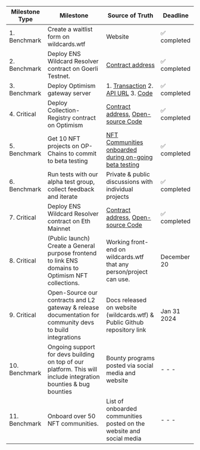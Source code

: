 | Milestone Type | Milestone | Source of Truth | Deadline |
|---|---|---|---|
| 1. Benchmark | Create a waitlist form on wildcards.wtf | Website | :white_check_mark: completed|
| 2. Benchmark | Deploy ENS Wildcard Resolver contract on Goerli Testnet. | [Contract address](https://goerli.etherscan.io/address/0x54ad40cbb60673c5b585f477c041db8bce5f786e#code) | :white_check_mark: completed |
| 3. Benchmark | Deploy Optimism gateway server | 1. [Transaction](https://goerli.etherscan.io/tx/0xf41f314fa321bcfbed130f77011c5ff7717f4c2c8f244e339e92b2f07a937980) 2. [API URL](https://us-central1-ens-wildcards.cloudfunctions.net/optimism?sender={sender}&data={data}) 3. [Code](https://github.com/Wildcards-Protocol/Optimism/tree/main/API/ccip-forwarder-gateway) | :white_check_mark: completed|
| 4. Critical | Deploy Collection-Registry contract on Optimism | [Contract address](https://optimistic.etherscan.io/address/0xf12ca7007d5258a5d98c5da6437674ca704a2561#code), [Open-source Code](https://github.com/Wildcards-Protocol/Optimism/blob/main/Contracts/wildcard_registry.sol) | :white_check_mark: completed|
| 5. Benchmark | Get 10 NFT projects on OP-Chains to commit to beta testing | [NFT Communities onboarded during on-going beta testing](https://github.com/Wildcards-Protocol/Optimism/tree/main/NFT%20Communities) | :white_check_mark: completed |
| 6. Benchmark | Run tests with our alpha test group, collect feedback and iterate | Private & public discussions with individual projects | :white_check_mark: completed |
| 7. Critical | Deploy ENS Wildcard Resolver contract on Eth Mainnet | [Contract address](https://etherscan.io/address/0x53e42d7b919c72678996c3f3486f93e75946a47c#code), [Open-source Code](https://github.com/Wildcards-Protocol/Optimism/blob/main/Contracts/evm_wildcard_resolver.sol) | :white_check_mark: completed|
| 8. Critical | (Public launch) Create a General purpose frontend to link ENS domains to Optimism NFT collections. | Working front-end on wildcards.wtf that any person/project can use. | December 20 |
| 9. Critical | Open-Source our contracts and L2 gateway & release documentation for community devs to build integrations | Docs released on website (wildcards.wtf) & Public Github repository link | Jan 31 2024 |
| 10. Benchmark | Ongoing support for devs building on top of our platform. This will include integration bounties & bug bounties | Bounty programs posted via social media and website | - - - |
| 11. Benchmark | Onboard over 50 NFT communities. | List of onboarded communities posted on the website and social media | - - - |
